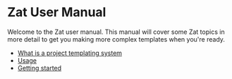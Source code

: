 # Zat User Manual


Welcome to the Zat user manual. This manual will cover some Zat topics in more detail to get you making more complex templates when you're ready.


- [What is a project templating system](what-is-a-project-templating-system.md)
- [Usage](usage.md)
- [Getting started](getting-started.md)
